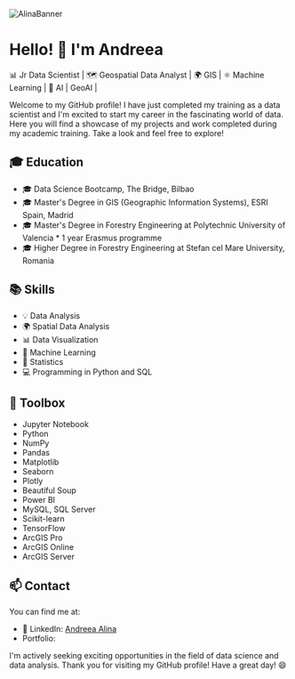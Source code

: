 
![AlinaBanner](https://github.com/user-attachments/assets/d0848131-cfea-480b-abf9-6a554bb166a5)


# Hello! 👋 I'm Andreea
📊 Jr Data Scientist | 🗺️ Geospatial Data Analyst | 🌍 GIS | ⚛ Machine Learning | 🤖 AI | GeoAI |

Welcome to my GitHub profile! 
I have just completed my training as a data scientist and I'm excited to start my career in the fascinating world of data. 
Here you will find a showcase of my projects and work completed during my academic training. 
Take a look and feel free to explore!

## 🎓 Education
- 🎓 Data Science Bootcamp, The Bridge, Bilbao
- 🎓 Master's Degree in GIS (Geographic Information Systems), ESRI Spain, Madrid
- 🎓 Master's Degree in Forestry Engineering at Polytechnic University of Valencia * 1 year Erasmus programme
- 🎓 Higher Degree in Forestry Engineering at Stefan cel Mare University, Romania

## 📚 Skills
- 💡 Data Analysis
- 🌍 Spatial Data Analysis
- 📊 Data Visualization
- 🤖 Machine Learning 
- 🧮 Statistics
- 💻 Programming in Python and SQL

## 🧰 Toolbox
- Jupyter Notebook
- Python
- NumPy
- Pandas
- Matplotlib
- Seaborn
- Plotly
- Beautiful Soup
- Power BI
- MySQL, SQL Server
- Scikit-learn
- TensorFlow
- ArcGIS Pro
- ArcGIS Online
- ArcGIS Server

## 📫 Contact
You can find me at:

- 💼 LinkedIn: [Andreea Alina](https://www.linkedin.com/in/andreea-alina/)
- Portfolio: 

I'm actively seeking exciting opportunities in the field of data science and data analysis.
Thank you for visiting my GitHub profile! Have a great day! 😄

<!--
**andreeaacotos/andreeaacotos** is a ✨ _special_ ✨ repository because its `README.md` (this file) appears on your GitHub profile.

Here are some ideas to get you started:

- 🔭 I’m currently working on ...
- 🌱 I’m currently learning ...
- 👯 I’m looking to collaborate on ...
- 🤔 I’m looking for help with ...
- 💬 Ask me about ...
- 📫 How to reach me: ...
- 😄 Pronouns: ...
- ⚡ Fun fact: ...
-->
